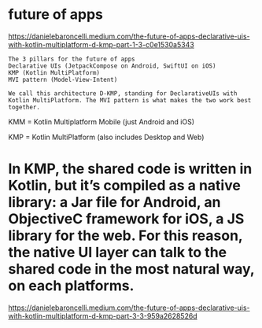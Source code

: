 # future of apps
https://danielebaroncelli.medium.com/the-future-of-apps-declarative-uis-with-kotlin-multiplatform-d-kmp-part-1-3-c0e1530a5343
```
The 3 pillars for the future of apps
Declarative UIs (JetpackCompose on Android, SwiftUI on iOS)
KMP (Kotlin MultiPlatform)
MVI pattern (Model-View-Intent)

We call this architecture D-KMP, standing for DeclarativeUIs with Kotlin MultiPlatform. The MVI pattern is what makes the two work best together.
```


KMM = Kotlin Multiplatform Mobile (just Android and iOS)

KMP = Kotlin MultiPlatform (also includes Desktop and Web)

# In KMP, the shared code is written in Kotlin, but it’s compiled as a native library: a Jar file for Android, an ObjectiveC framework for iOS, a JS library for the web. For this reason, the native UI layer can talk to the shared code in the most natural way, on each platforms.


https://danielebaroncelli.medium.com/the-future-of-apps-declarative-uis-with-kotlin-multiplatform-d-kmp-part-3-3-959a2628526d
